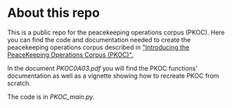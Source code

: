 # About this repo

This is a public repo for the peacekeeping operations corpus (PKOC). Here you can find the code and documentation needed to create the peacekeeping operations corpus described in ["Introducing the PeaceKeeping Operations Corpus (PKOC)".](https://papers.ssrn.com/sol3/papers.cfm?abstract_id=3530404)

In the document *PKOC0A03.pdf* you will find the PKOC functions' documentation as well as a vignette showing how to recreate PKOC from scratch.

The code is in *PKOC_main.py*.
